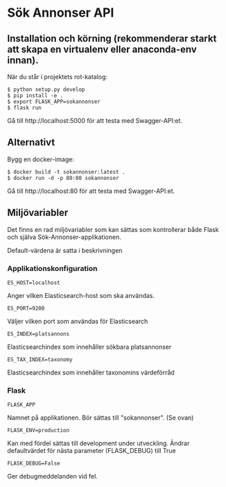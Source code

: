 # Sök Annonser API


## Installation och körning (rekommenderar starkt att skapa en virtualenv eller anaconda-env innan).

När du står i projektets rot-katalog:

    $ python setup.py develop
    $ pip install -e .
    $ export FLASK_APP=sokannonser
    $ flask run

Gå till http://localhost:5000 för att testa med Swagger-API:et.

## Alternativt

Bygg en docker-image:

    $ docker build -t sokannonser:latest .
    $ docker run -d -p 80:80 sokannonser

Gå till http://localhost:80 för att testa med Swagger-API:et.


## Miljövariabler

Det finns en rad miljövariabler som kan sättas som kontrollerar både Flask och själva Sök-Annonser-applikationen.

Default-värdena är satta i beskrivningen

### Applikationskonfiguration


    ES_HOST=localhost

Anger vilken Elasticsearch-host som ska användas.

    ES_PORT=9200
   
Väljer vilken port som användas för Elasticsearch

    ES_INDEX=platsannons
    
Elasticsearchindex som innehåller sökbara platsannonser

    ES_TAX_INDEX=taxonomy
    
Elasticsearchindex som innehåller taxonomins värdeförråd

### Flask

    FLASK_APP

Namnet på applikationen. Bör sättas till "sokannonser". (Se ovan)

    FLASK_ENV=production
    
Kan med fördel sättas till development under utveckling. Ändrar defaultvärdet för nästa parameter (FLASK_DEBUG) till True

    FLASK_DEBUG=False
   
Ger debugmeddelanden vid fel.

